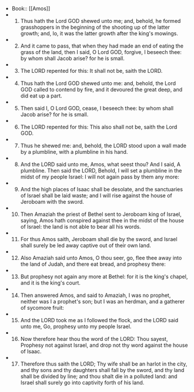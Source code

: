 - Book:: [[Amos]]
- 1. Thus hath the Lord GOD shewed unto me; and, behold, he formed grasshoppers in the beginning of the shooting up of the latter growth; and, lo, it was the latter growth after the king's mowings.
- 2. And it came to pass, that when they had made an end of eating the grass of the land, then I said, O Lord GOD, forgive, I beseech thee: by whom shall Jacob arise? for he is small.
- 3. The LORD repented for this: It shall not be, saith the LORD.
- 4. Thus hath the Lord GOD shewed unto me: and, behold, the Lord GOD called to contend by fire, and it devoured the great deep, and did eat up a part.
- 5. Then said I, O Lord GOD, cease, I beseech thee: by whom shall Jacob arise? for he is small.
- 6. The LORD repented for this: This also shall not be, saith the Lord GOD.
- 7. Thus he shewed me: and, behold, the LORD stood upon a wall made by a plumbline, with a plumbline in his hand.
- 8. And the LORD said unto me, Amos, what seest thou? And I said, A plumbline. Then said the LORD, Behold, I will set a plumbline in the midst of my people Israel: I will not again pass by them any more:
- 9. And the high places of Isaac shall be desolate, and the sanctuaries of Israel shall be laid waste; and I will rise against the house of Jeroboam with the sword.
- 10. Then Amaziah the priest of Bethel sent to Jeroboam king of Israel, saying, Amos hath conspired against thee in the midst of the house of Israel: the land is not able to bear all his words.
- 11. For thus Amos saith, Jeroboam shall die by the sword, and Israel shall surely be led away captive out of their own land.
- 12. Also Amaziah said unto Amos, O thou seer, go, flee thee away into the land of Judah, and there eat bread, and prophesy there:
- 13. But prophesy not again any more at Bethel: for it is the king's chapel, and it is the king's court.
- 14. Then answered Amos, and said to Amaziah, I was no prophet, neither was I a prophet's son; but I was an herdman, and a gatherer of sycomore fruit:
- 15. And the LORD took me as I followed the flock, and the LORD said unto me, Go, prophesy unto my people Israel.
- 16. Now therefore hear thou the word of the LORD: Thou sayest, Prophesy not against Israel, and drop not thy word against the house of Isaac.
- 17. Therefore thus saith the LORD; Thy wife shall be an harlot in the city, and thy sons and thy daughters shall fall by the sword, and thy land shall be divided by line; and thou shalt die in a polluted land: and Israel shall surely go into captivity forth of his land.

